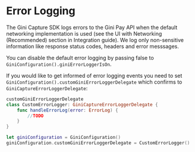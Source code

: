 Error Logging
=============================

The Gini Capture SDK logs errors to the Gini Pay API when the default networking implementation is used (see the UI with Networking (Recommended) section in Integration guide). We log only non-sensitive information like response status codes, headers and error messsages.

You can disable the default error logging by passing false to `GiniConfiguration().giniErrorLoggerIsOn`.

If you would like to get informed of error logging events you need to set `GiniConfiguration().customGiniErrorLoggerDelegate` which confirms to `GiniCaptureErrorLoggerDelegate`:

```swift
customGiniErrorLoggerDelegate
class CustomErrorLogger: GiniCaptureErrorLoggerDelegate {
    func handleErrorLog(error: ErrorLog) {
        //TODO
    }
}

let giniConfiguration = GiniConfiguration()
giniConfiguration.customGiniErrorLoggerDelegate = CustomErrorLogger()
```
